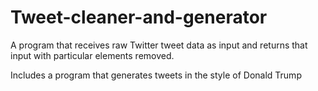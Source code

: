# Tweet-cleaner-and-generator
A program that receives raw Twitter tweet data as input and returns that input with particular elements removed.

Includes a program that generates tweets in the style of Donald Trump
